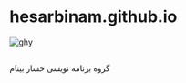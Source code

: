 # hesarbinam.github.io

![ghy]({{site.baseurl}}/http://s16.picofile.com/file/8411549392/IMG_20201021_003712.jpg)

##

گروه برنامه نویسی حسار بینام

